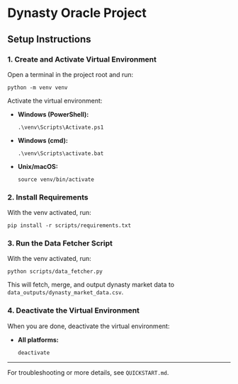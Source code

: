 # Dynasty Oracle Project

## Setup Instructions

### 1. Create and Activate Virtual Environment

Open a terminal in the project root and run:

```
python -m venv venv
```

Activate the virtual environment:
- **Windows (PowerShell):**
  ```
  .\venv\Scripts\Activate.ps1
  ```
- **Windows (cmd):**
  ```
  .\venv\Scripts\activate.bat
  ```
- **Unix/macOS:**
  ```
  source venv/bin/activate
  ```

### 2. Install Requirements

With the venv activated, run:
```
pip install -r scripts/requirements.txt
```

### 3. Run the Data Fetcher Script

With the venv activated, run:
```
python scripts/data_fetcher.py
```

This will fetch, merge, and output dynasty market data to `data_outputs/dynasty_market_data.csv`.

### 4. Deactivate the Virtual Environment

When you are done, deactivate the virtual environment:
- **All platforms:**
  ```
  deactivate
  ```

---

For troubleshooting or more details, see `QUICKSTART.md`.
